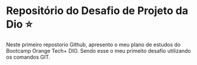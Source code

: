 # Repositório do Desafio de Projeto da Dio :star: 

Neste primeiro repostorio Github, apresento o meu plano de estudos do Bootcamp Orange Tech+ DIO. Sendo esse o meu primeito desafio utilizando os comandos GIT.


